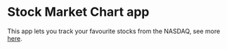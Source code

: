 # Stock Market Chart app

This app lets you track your favourite stocks from the NASDAQ, see more [here](https://www.freecodecamp.com/challenges/chart-the-stock-market).